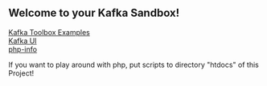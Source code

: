 ## Welcome to your Kafka Sandbox!

[Kafka Toolbox Examples](examples/index.md) \
[Kafka UI](http://localhost:8080) \
[php-info](info.php)

If you want to play around with php, put scripts to directory "htdocs" of this Project!